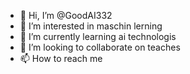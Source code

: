 - 👋 Hi, I’m @GoodAI332
- 👀 I’m interested in maschin lerning
- 🌱 I’m currently learning ai technologis
- 💞️ I’m looking to collaborate on teaches
- 📫 How to reach me 

<!---
GoodAI332/GoodAI332 is a ✨ special ✨ repository because its `README.md` (this file) appears on your GitHub profile.
You can click the Preview link to take a look at your changes.
--->
